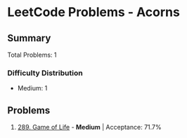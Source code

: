 # LeetCode Problems - Acorns

## Summary
Total Problems: 1

### Difficulty Distribution

- Medium: 1

## Problems

1. [289. Game of Life](https://leetcode.com/problems/game-of-life/) - **Medium** | Acceptance: 71.7%